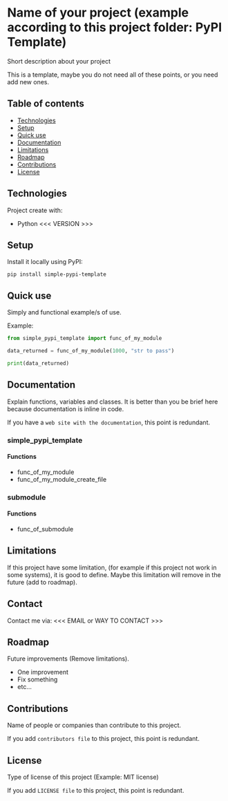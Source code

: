 # Name of your project (example according to this project folder: PyPI Template)
Short description about your project

This is a template, maybe you do not need all of these points, or you need add new ones.


## Table of contents
 * [Technologies](#technologies)
 * [Setup](#setup)
 * [Quick use](#quick-use)
 * [Documentation](#documentation)
 * [Limitations](#limitations)
 * [Roadmap](#roadmap)
 * [Contributions](#contributions)
 * [License](#license)


## Technologies
Project create with:
 * Python <<< VERSION >>>


## Setup
Install it locally using PyPI:
```
pip install simple-pypi-template
```

## Quick use
Simply and functional example/s of use.

Example:
```python
from simple_pypi_template import func_of_my_module

data_returned = func_of_my_module(1000, "str to pass")

print(data_returned)
```

## Documentation
Explain functions, variables and classes. It is better than you be brief here because documentation is inline in code.

If you have a `web site with the documentation`, this point is redundant.

### simple_pypi_template
#### Functions
 * func_of_my_module
 * func_of_my_module_create_file

### submodule
#### Functions
 * func_of_submodule


## Limitations
If this project have some limitation, (for example if this project not work in some systems), it is good to define.
Maybe this limitation will remove in the future (add to roadmap).



## Contact
Contact me via: <<< EMAIL or WAY TO CONTACT >>>



## Roadmap
Future improvements (Remove limitations).
 * One improvement
 * Fix something
 * etc...


## Contributions
Name of people or companies than contribute to this project.

If you add `contributors file` to this project, this point is redundant.


## License
Type of license of this project (Example: MIT license)

If you add `LICENSE file` to this project, this point is redundant.
